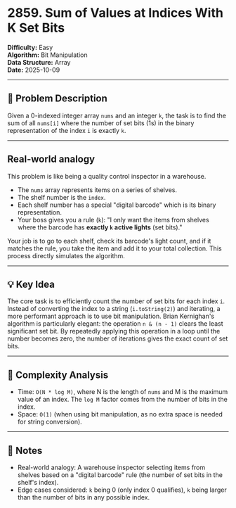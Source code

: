 # 2859. Sum of Values at Indices With K Set Bits

**Difficulty:** Easy  
**Algorithm:** Bit Manipulation  
**Data Structure:** Array  
**Date:** 2025-10-09  

---

## 📝 Problem Description
Given a 0-indexed integer array `nums` and an integer `k`, the task is to find the sum of all `nums[i]` where the number of set bits (1s) in the binary representation of the index `i` is exactly `k`.

---

## Real-world analogy
This problem is like being a quality control inspector in a warehouse.

  * The `nums` array represents items on a series of shelves.
  * The shelf number is the `index`.
  * Each shelf number has a special "digital barcode" which is its binary representation.
  * Your boss gives you a rule (`k`): "I only want the items from shelves where the barcode has **exactly `k` active lights** (set bits)."

Your job is to go to each shelf, check its barcode's light count, and if it matches the rule, you take the item and add it to your total collection. This process directly simulates the algorithm.

---

## 💡 Key Idea
The core task is to efficiently count the number of set bits for each index `i`. Instead of converting the index to a string (`i.toString(2)`) and iterating, a more performant approach is to use bit manipulation. Brian Kernighan's algorithm is particularly elegant: the operation `n & (n - 1)` clears the least significant set bit. By repeatedly applying this operation in a loop until the number becomes zero, the number of iterations gives the exact count of set bits.

---

## 🧮 Complexity Analysis
- Time: `O(N * log M)`, where N is the length of `nums` and M is the maximum value of an index. The `log M` factor comes from the number of bits in the index.
- Space: `O(1)` (when using bit manipulation, as no extra space is needed for string conversion).

---

## 📖 Notes
- Real-world analogy: A warehouse inspector selecting items from shelves based on a "digital barcode" rule (the number of set bits in the shelf's index).
- Edge cases considered: `k` being 0 (only index 0 qualifies), `k` being larger than the number of bits in any possible index.
